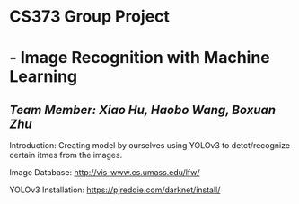 # CS373 Group Project 
# - Image Recognition with Machine Learning 

## _Team Member: Xiao Hu, Haobo Wang, Boxuan Zhu_

Introduction: Creating model by ourselves using YOLOv3 to detct/recognize certain itmes from the images. 

Image Database: http://vis-www.cs.umass.edu/lfw/

YOLOv3 Installation: https://pjreddie.com/darknet/install/


